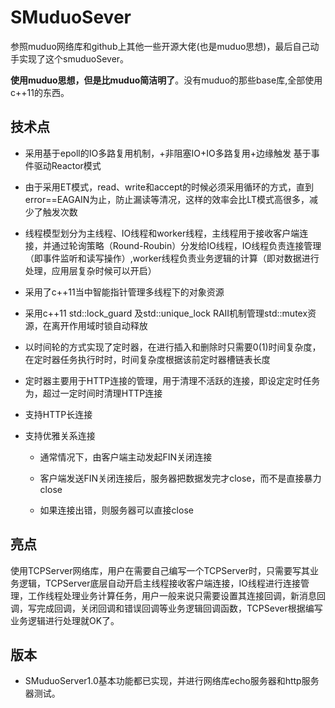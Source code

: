# SMuduoSever

参照muduo网络库和github上其他一些开源大佬(也是muduo思想)，最后自己动手实现了这个smuduoSever。

**使用muduo思想，但是比muduo简洁明了**。没有muduo的那些base库,全部使用c++11的东西。



## 技术点

- 采用基于epoll的IO多路复用机制，+非阻塞IO+IO多路复用+边缘触发  基于事件驱动Reactor模式

- 由于采用ET模式，read、write和accept的时候必须采用循环的方式，直到error==EAGAIN为止，防止漏读等清况，这样的效率会比LT模式高很多，减少了触发次数

- 线程模型划分为主线程、IO线程和worker线程，主线程用于接收客户端连接，并通过轮询策略（Round-Roubin）分发给IO线程，IO线程负责连接管理（即事件监听和读写操作）,worker线程负责业务逻辑的计算（即对数据进行处理，应用层复杂时候可以开启）

- 采用了c++11当中智能指针管理多线程下的对象资源

- 采用c++11 std::lock_guard 及std::unique_lock RAII机制管理std::mutex资源，在离开作用域时锁自动释放

- 以时间轮的方式实现了定时器，在进行插入和删除时只需要0(1)时间复杂度，在定时器任务执行时时，时间复杂度根据该前定时器槽链表长度

- 定时器主要用于HTTP连接的管理，用于清理不活跃的连接，即设定定时任务为，超过一定时间时清理HTTP连接

- 支持HTTP长连接

- 支持优雅关系连接

  - 通常情况下，由客户端主动发起FIN关闭连接

  - 客户端发送FIN关闭连接后，服务器把数据发完才close，而不是直接暴力close

  - 如果连接出错，则服务器可以直接close

    

## 亮点

使用TCPServer网络库，用户在需要自己编写一个TCPServer时，只需要写其业务逻辑，TCPServer底层自动开启主线程接收客户端连接，IO线程进行连接管理，工作线程处理业务计算任务，用户一般来说只需要设置其连接回调，新消息回调，写完成回调，关闭回调和错误回调等业务逻辑回调函数，TCPSever根据编写业务逻辑进行处理就OK了。

## 版本

- SMuduoServer1.0基本功能都已实现，并进行网络库echo服务器和http服务器测试。
